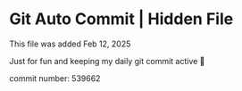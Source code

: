 # Git Auto Commit | Hidden File

This file was added Feb 12, 2025

Just for fun and keeping my daily git commit active 🤪

commit number: 539662
